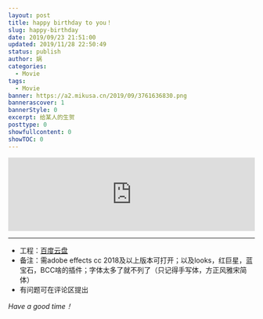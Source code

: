 ```yaml
---
layout: post
title: happy birthday to you！
slug: happy-birthday
date: 2019/09/23 21:51:00
updated: 2019/11/28 22:50:49
status: publish
author: 娲
categories: 
  - Movie
tags: 
  - Movie
banner: https://a2.mikusa.cn/2019/09/3761636830.png
bannerascover: 1
bannerStyle: 0
excerpt: 给某人的生贺
posttype: 0
showfullcontent: 0
showTOC: 0
---
```



<iframe id="spkj" src="https://player.bilibili.com/player.html?aid=68785738&cid=119208968&page=1&high_quality=1" scrolling="no" border="0" frameborder="no" framespacing="0" allowfullscreen="true" width=100%> </iframe>
<script type="text/javascript">  
document.getElementById("spkj").style.height=document.getElementById("spkj").scrollWidth*0.76+"px";
</script>



---


- 工程：[百度云盘][1]
- 备注：需adobe effects cc 2018及以上版本可打开；以及looks，红巨星，蓝宝石，BCC啥的插件；字体太多了就不列了（只记得手写体，方正风雅宋简体）
- 有问题可在评论区提出

*Have a good time！*


[1]: https://pan.baidu.com/s/1AuHXYEbW5a8XsPeK9daZSw
